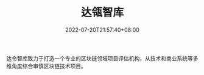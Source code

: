 ﻿---
weight: 
title: "达瓴智库"
description: "达令智库致力于打造一个专业的区块链领域项目评估机构，从技术和商业系统等多维角度综合审慎区块链技术项目"
date: 2022-07-20T21:57:40+08:00
lastmod: 2022-07-20T16:45:40+08:00
draft: false
authors: ["june"]
featuredImage: "dalingzhiku.jpg"
link: "https://www.panewslab.com/zh/author/210.html"
tags: ["研究机构","达瓴智库"]
categories: ["navigation"]
navigation: ["研究机构"]
lightgallery: true
toc: true
pinned: false
recommend: false
recommend1: false
---
达令智库致力于打造一个专业的区块链领域项目评估机构，从技术和商业系统等多维角度综合审慎区块链技术项目。
